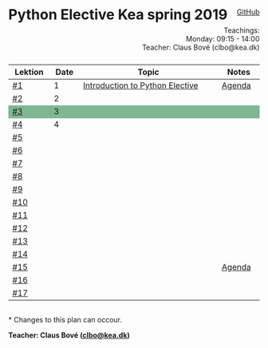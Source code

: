 <head>
  <style> 
    
    h1:first-of-type {display: none;}
    #github {text-align: right; margin:-50px 0 50px 0}
    #teachings {text-align: right; margin: -30px 0 10px 0}
    #tbl {display: inline-table}
    td {vertical-align: top;}
  </style>
</head>

# Python Elective Kea spring 2019

<div id="github"><a href="https://github.com/python-elective/">GitHub</a></div>

<div id="teachings">
  Teachings: <br> Monday: 09:15 - 14:00<br>
  Teacher: Claus Bové (clbo@kea.dk)
</div>

<table id="tbl">
  <thead>
  <tr>
      <th>Lektion</th>
      <th>Date</th>
      <th>Topic</th>
    <th>Notes</th>
  </tr>
  </thead>
  <tbody>
  <tr>
    <td><a href="">#1</a></td>
      <td>1</td>
      <td>    
        <a href="">Introduction to Python Elective</a></td>
      <td><a href="">Agenda</a></td>
  </tr>
  
  <tr>
      <td><a href="">#2</a></td>
      <td>2</td>
      <td>
        <a href=""></a></td>
      <td></td>
  </tr>
  
  <tr style="background-color: #80b793">
      <td><a href="">#3</a></td>
      <td>3</td>
      <td>
        <a href=""></a>
      </td>
      <td></td>
  </tr>
  
  <tr>
      <td><a href="">#4</a></td>
      <td>4</td>
      <td>
         <a href=""></a>
      </td>
      <td></td>
  </tr>
  
  <tr>
      <td><a href="">#5</a></td>
      <td></td>
      <td>
        <a href=""></a>
      </td>
      <td></td>
  </tr>  
  
  <tr>
      <td><a href="">#6</a></td>
      <td></td> 
      <td>
        <a href=""></a>
      </td>
      <td></td>
  </tr>

  <tr> 
      <td><a href="">#7</a></td>
      <td></td>
      <td>
        <a href=""></a>
      </td>
      <td></td>
  </tr>
  
  <tr>      
      <td><a href="">#8</a></td>
      <td></td>
      <td>
        <a href=""></a>
      </td>
      <td></td>
  </tr>

  <tr>
      <td><a href="">#9</a></td>
      <td></td>
      <td>
        <a href=""></a>
      </td>
      <td></td>
  </tr>
  
  <tr>
      <td><a href="">#10</a></td>
      <td></td>
      <td>
        <a href=""></a>
      </td>
      <td></td>
  </tr>
  
  <tr>
      <td><a href="">#11</a></td>
      <td></td>
      <td>
        <a href=""></a>
      </td>
      <td></td>
  </tr>
  <tr>
      <td><a href="">#12</a></td>
      <td></td>
      <td>
        <a href=""></a>
      </td>
      <td></td>
  </tr>
  
  <tr>
      <td><a href="">#13</a></td>
      <td></td>
      <td>
        <a href=""></a>
      </td>
      <td></td>
  </tr>
  
  <tr>
      <td><a href="">#14</a></td>
      <td></td>
      <td>
        <a href=""></a>
      </td>
      <td></td>
  </tr>

  <tr>
      <td><a href="">#15</a></td>
      <td></td>
      <td>
        <a href=""></a>
      </td>
      <td><a href="">Agenda</a></td>
  </tr>
  
  <tr>
      <td><a href="">#16</a></td>
      <td></td>
      <td><a href=""></a></td>
      <td></td>
  </tr>
  
  <tr>
      <td><a href="">#17</a></td>
      <td></td>
      <td><a href=""></a></td>
      <td></td>
  </tr>
  </tbody>
</table>
            
\* Changes to this plan can occour. <br>

__Teacher: Claus Bové (clbo@kea.dk)__
